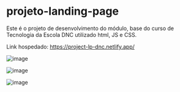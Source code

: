 # projeto-landing-page
Este é o projeto de desenvolvimento do módulo,  base do curso de Tecnologia da Escola DNC
utilizado html, JS e CSS.

Link hospedado:
https://project-lp-dnc.netlify.app/


![image](https://github.com/MatheusNascimento99/projeto-landing-page/assets/139829100/f0e055f7-4af6-40b7-91ad-84834031f0b6)

![image](https://github.com/MatheusNascimento99/projeto-landing-page/assets/139829100/36a1ffa6-b7b6-4775-ae5a-168c8a6f6728)

![image](https://github.com/MatheusNascimento99/projeto-landing-page/assets/139829100/044702e8-8f60-43a5-9cec-bd6d2eb788ce)


